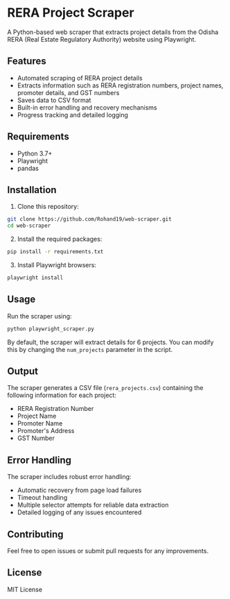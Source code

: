 # RERA Project Scraper

A Python-based web scraper that extracts project details from the Odisha RERA (Real Estate Regulatory Authority) website using Playwright.

## Features

- Automated scraping of RERA project details
- Extracts information such as RERA registration numbers, project names, promoter details, and GST numbers
- Saves data to CSV format
- Built-in error handling and recovery mechanisms
- Progress tracking and detailed logging

## Requirements

- Python 3.7+
- Playwright
- pandas

## Installation

1. Clone this repository:
```bash
git clone https://github.com/Rohand19/web-scraper.git
cd web-scraper
```

2. Install the required packages:
```bash
pip install -r requirements.txt
```

3. Install Playwright browsers:
```bash
playwright install
```

## Usage

Run the scraper using:

```bash
python playwright_scraper.py
```

By default, the scraper will extract details for 6 projects. You can modify this by changing the `num_projects` parameter in the script.

## Output

The scraper generates a CSV file (`rera_projects.csv`) containing the following information for each project:
- RERA Registration Number
- Project Name
- Promoter Name
- Promoter's Address
- GST Number

## Error Handling

The scraper includes robust error handling:
- Automatic recovery from page load failures
- Timeout handling
- Multiple selector attempts for reliable data extraction
- Detailed logging of any issues encountered

## Contributing

Feel free to open issues or submit pull requests for any improvements.

## License

MIT License 
